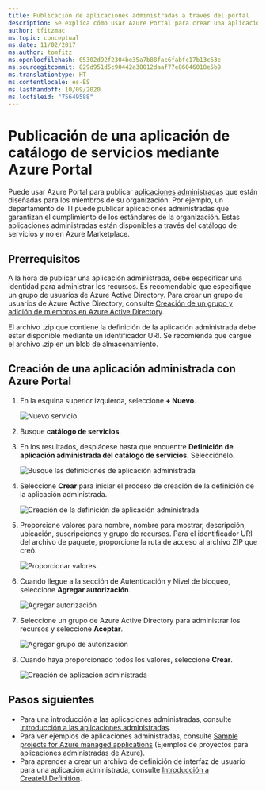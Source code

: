 ```yaml
---
title: Publicación de aplicaciones administradas a través del portal
description: Se explica cómo usar Azure Portal para crear una aplicación administrada de Azure diseñada para los miembros de su organización.
author: tfitzmac
ms.topic: conceptual
ms.date: 11/02/2017
ms.author: tomfitz
ms.openlocfilehash: 05302d92f2304be35a7b88fac6fabfc17b13c63e
ms.sourcegitcommit: 829d951d5c90442a38012daaf77e86046018e5b9
ms.translationtype: HT
ms.contentlocale: es-ES
ms.lasthandoff: 10/09/2020
ms.locfileid: "75649588"
---
```

# <a name="publish-a-service-catalog-application-through-azure-portal"></a>Publicación de una aplicación de catálogo de servicios mediante Azure Portal

Puede usar Azure Portal para publicar [aplicaciones administradas](overview.md) que están diseñadas para los miembros de su organización. Por ejemplo, un departamento de TI puede publicar aplicaciones administradas que garantizan el cumplimiento de los estándares de la organización. Estas aplicaciones administradas están disponibles a través del catálogo de servicios y no en Azure Marketplace.

## <a name="prerequisites"></a>Prerrequisitos

A la hora de publicar una aplicación administrada, debe especificar una identidad para administrar los recursos. Es recomendable que especifique un grupo de usuarios de Azure Active Directory. Para crear un grupo de usuarios de Azure Active Directory, consulte [Creación de un grupo y adición de miembros en Azure Active Directory](../../active-directory/fundamentals/active-directory-groups-create-azure-portal.md). 

El archivo .zip que contiene la definición de la aplicación administrada debe estar disponible mediante un identificador URI. Se recomienda que cargue el archivo .zip en un blob de almacenamiento. 

## <a name="create-managed-application-with-portal"></a>Creación de una aplicación administrada con Azure Portal

1. En la esquina superior izquierda, seleccione **+ Nuevo**.

   ![Nuevo servicio](./media/publish-portal/new.png)

1. Busque **catálogo de servicios**.

1. En los resultados, desplácese hasta que encuentre **Definición de aplicación administrada del catálogo de servicios**. Selecciónelo.

   ![Busque las definiciones de aplicación administrada](./media/publish-portal/select-managed-apps-definition.png)

1. Seleccione **Crear** para iniciar el proceso de creación de la definición de la aplicación administrada.

   ![Creación de la definición de aplicación administrada](./media/publish-portal/create-definition.png)

1. Proporcione valores para nombre, nombre para mostrar, descripción, ubicación, suscripciones y grupo de recursos. Para el identificador URI del archivo de paquete, proporcione la ruta de acceso al archivo ZIP que creó.

   ![Proporcionar valores](./media/publish-portal/fill-application-values.png)

1. Cuando llegue a la sección de Autenticación y Nivel de bloqueo, seleccione **Agregar autorización**.

   ![Agregar autorización](./media/publish-portal/add-authorization.png)

1. Seleccione un grupo de Azure Active Directory para administrar los recursos y seleccione **Aceptar**.

   ![Agregar grupo de autorización](./media/publish-portal/add-auth-group.png)

1. Cuando haya proporcionado todos los valores, seleccione **Crear**.

   ![Creación de aplicación administrada](./media/publish-portal/create-app.png)

## <a name="next-steps"></a>Pasos siguientes

* Para una introducción a las aplicaciones administradas, consulte [Introducción a las aplicaciones administradas](overview.md).
* Para ver ejemplos de aplicaciones administradas, consulte [Sample projects for Azure managed applications](sample-projects.md) (Ejemplos de proyectos para aplicaciones administradas de Azure).
* Para aprender a crear un archivo de definición de interfaz de usuario para una aplicación administrada, consulte [Introducción a CreateUiDefinition](create-uidefinition-overview.md).